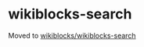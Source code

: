 # wikiblocks-search
Moved to [wikiblocks/wikiblocks-search](https://github.com/wikiblocks/wikiblocks-search)

